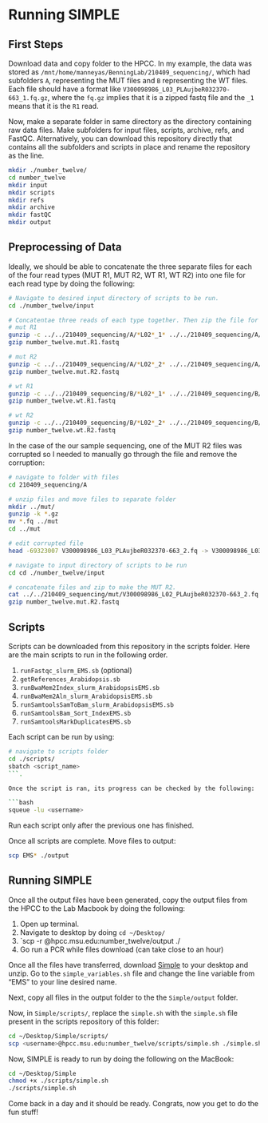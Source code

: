 # Running SIMPLE

## First Steps
Download data and copy folder to the HPCC. In my example, the data was stored as 
`/mnt/home/manneyas/BenningLab/210409_sequencing/`, which had subfolders `A`, representing the MUT files and `B` representing the WT files. Each file should have a format like `V300098986_L03_PLAujbeR032370-663_1.fq.gz`, where the `fq.gz` implies that it is a zipped fastq file and the `_1` means that it is the `R1` read.

Now, make a separate folder in same directory as the directory containing raw data files. Make subfolders for input files, scripts, archive, refs, and FastQC. Alternatively, you can download this repository directly that contains all the subfolders and scripts in place and rename the repository as the line.

```bash 
mkdir ./number_twelve/
cd number_twelve
mkdir input
mkdir scripts
mkdir refs
mkdir archive
mkdir fastQC
mkdir output
```

## Preprocessing of Data

Ideally, we should be able to concatenate the three separate files for each of the four read types (MUT R1, MUT R2, WT R1, WT R2) into one file for each read type by doing the following:

```bash
# Navigate to desired input directory of scripts to be run.
cd ./number_twelve/input

# Concatentae three reads of each type together. Then zip the file for storage.
# mut R1
gunzip -c ../../210409_sequencing/A/*L02*_1* ../../210409_sequencing/A/*L03*_1* ../../210409_sequencing/A/*L04*_1* > number_twelve.mut.R1.fastq
gzip number_twelve.mut.R1.fastq

# mut R2
gunzip -c ../../210409_sequencing/A/*L02*_2* ../../210409_sequencing/A/*L03*_2* ../../210409_sequencing/A/*L04*_2* > number_twelve.mut.R2.fastq
gzip number_twelve.mut.R2.fastq

# wt R1
gunzip -c ../../210409_sequencing/B/*L02*_1* ../../210409_sequencing/B/*L03*_1* ../../210409_sequencing/B/*L04*_1* > number_twelve.wt.R1.fastq
gzip number_twelve.wt.R1.fastq

# wt R2
gunzip -c ../../210409_sequencing/B/*L02*_2* ../../210409_sequencing/B/*L03*_2* ../../210409_sequencing/B/*L04*_2* > number_twelve.wt.R2.fastq
gzip number_twelve.wt.R2.fastq
```

In the case of the our sample sequencing, one of the MUT R2 files was corrupted so I needed to manually go through the file and remove the corruption:

```bash
# navigate to folder with files
cd 210409_sequencing/A

# unzip files and move files to separate folder
mkdir ../mut/
gunzip -k *.gz
mv *.fq ../mut
cd ../mut

# edit corrupted file
head -69323007 V300098986_L03_PLAujbeR032370-663_2.fq -> V300098986_L03_PLAujbeR032370-663_2_Uncorrupted.fq

# navigate to input directory of scripts to be run
cd cd ./number_twelve/input

# concatenate files and zip to make the MUT R2.
cat ../../210409_sequencing/mut/V300098986_L02_PLAujbeR032370-663_2.fq ../../210409_sequencing/mut/V300098986_L03_PLAujbeR032370-663_2_Uncorrupted.fq ../../210409_sequencing/mut/V300098986_L04_PLAujbeR032370-663_2.fq > number_twelve.mut.R2.fastq
gzip number_twelve.mut.R2.fastq
```

## Scripts
Scripts can be downloaded from this repository in the scripts folder. Here are the main scripts to run in the following order.

1. `runFastqc_slurm_EMS.sb` (optional)
2. `getReferences_Arabidopsis.sb`
3. `runBwaMem2Index_slurm_ArabidopsisEMS.sb`
4. `runBwaMem2Aln_slurm_ArabidopsisEMS.sb`
5. `runSamtoolsSamToBam_slurm_ArabidopsisEMS.sb`
6. `runSamtoolsBam_Sort_IndexEMS.sb`
7. `runSamtoolsMarkDuplicatesEMS.sb`

Each script can be run by using:
``` bash
# navigate to scripts folder
cd ./scripts/
sbatch <script_name>
```. 

Once the script is ran, its progress can be checked by the following:

```bash 
squeue -lu <username>
```

Run each script only after the previous one has finished. 

Once all scripts are complete. Move files to output:

```bash
scp EMS* ./output
```

## Running SIMPLE
Once all the output files have been generated, copy the output files from the HPCC to the Lab Macbook by doing the following:

1. Open up terminal.
2. Navigate to desktop by doing `cd ~/Desktop/`
3. `scp -r <username>@hpcc.msu.edu:number_twelve/output ./ 
4. Go run a PCR while files download (can take close to an hour)

Once all the files have transferred, download [Simple](https://github.com/wacguy/Simple) to your desktop and unzip. Go to the `simple_variables.sh` file and change the line variable from “EMS” to your line desired name. 

Next, copy all files in the output folder to the the `Simple/output` folder.

Now, in `Simple/scripts/`, replace the `simple.sh` with the `simple.sh` file present in the scripts repository of this folder:

```bash
cd ~/Desktop/Simple/scripts/
scp <username>@hpcc.msu.edu:number_twelve/scripts/simple.sh ./simple.sh
```

Now, SIMPLE is ready to run by doing the following on the MacBook:

```bash
cd ~/Desktop/Simple
chmod +x ./scripts/simple.sh
./scripts/simple.sh
```

Come back in a day and it should be ready. Congrats, now you get to do the fun stuff!
